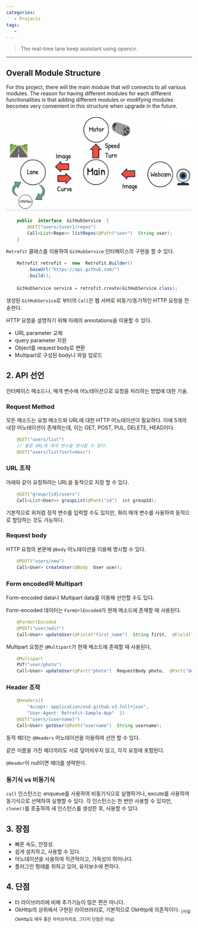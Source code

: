 ```yaml
---
categories: 
   - Projects
tags:
   - 
---
```

> The real-time lane keep assistant using opencv.


- - - 


## Overall Module Structure
For this project, there will the main module that will connects to all various modules. The reason for having different modules for each different functionalities is that adding different modules or modifying modules becomes very convenient in this structure when upgrade in the future.

![structure](./images/structure.png)


```java
    public  interface  GitHubService  {  
	    @GET("users/{user}/repos")  
	    Call<List<Repo>> listRepos(@Path("user")  String user);  
    }
```

```Retrofit``` 클래스를 이용하여 ```GitHubService``` 인터페이스의 구현을 할 수 있다.

```java
    Retrofit retrofit =  new  Retrofit.Builder()  
	    .baseUrl("https://api.github.com/")  
	    .build();
	    
	GitHubService service = retrofit.create(GitHubService.class);
```

생성된 ```GitHubService```로 부터의 ```Call```은 웹 서버로 비동기/동기적인 HTTP 요청을 전송한다.

HTTP 요청을 설명하기 위해 아래의 annotations을 이용할 수 있다.
+ URL parameter 교체
+ query parameter 지원
+ Object를 request body로 변환
+ Multipart로 구성된 body나 파일 업로드

## 2. API 선언
인터페이스 메소드나, 매개 변수에 어노테이션으로 요청을 처리하는 방법에 대한 기술.

### Request Method
모든 메소드는 요청 메소드와 URL에 대한 HTTP 어노테이션이 필요하다.
이에 5개의 내장 어노테이션이 존재하는데, 이는 GET, POST, PUL, DELETE, HEAD이다.

```java
    @GET("users/list")
    // 물론 URL에 매개 변수를 명시할 수 있다.
    @GET("users/list?sort=desc")
```

### URL 조작
아래와 같이 요청하려는 URL을 동적으로 지정 할 수 있다.

```java
    @GET("group/{id}/users")
    Call<List<User>> groupList(@Path("id")  int groupId);
```

기본적으로 위처럼 정적 변수를 입력할 수도 있지만, 쿼리 매개 변수를 사용하여 동적으로 할당하는 것도 가능하다. 

### Request body
HTTP 요청의 본문에 ```@body``` 어노테이션을 이용해 명시할 수 있다.

```java
    @POST("users/new")
    Call<User> createUser(@Body  User user);
```

### Form encoded와 Multipart
Form-encoded data나 Multipart data를 이용해 선언할 수도 있다.

Form-encoded 데이터는 ```FormUrlEncoded```가 현재 메소드에 존재할 때 사용된다.

```java
    @FormUrlEncoded
    @POST("user/edit")
    Call<User> updateUser(@Field("first_name")  String first,  @Field("last_name")  String  last);
```

Multipart 요청은 ```@Multipart```가 현재 메소드에 존재할 때 사용된다,

```java
    @Multipart 
    PUT("user/photo")  
    Call<User> updateUser(@Part("photo")  RequestBody photo,  @Part("description")  RequestBody description);
```

### Header 조작

```java
    @Headers({  
	    "Accept: application/vnd.github.v3.full+json",  
	    "User-Agent: Retrofit-Sample-App"  })  
	@GET("users/{username}")
	Call<User> getUser(@Path("username")  String username);
```
	
동적 헤더는 ```@Headers``` 어노테이션을 이용하여 선언 할 수 있다.

같은 이름을 가진 헤더끼리도 서로 덮어씌우지 않고, 각각 요청에 포함된다.

```@Header```이 null이면 헤더를 생략한다.



### 동기식 vs 비동기식

```call``` 인스턴스는 enqueue를 사용하여 비동기식으로 실행하거나, excute를 사용하여 동기식으로 선택하여 실행할 수 있다.
각 인스턴스는 한 번만 사용할 수 있지만, ```clone()```를 호출하여 새 인스턴스를 생성한 후, 사용할 수 있다.


## 3. 장점

* 빠른 속도, 안정성.
* 쉽게 설치하고, 사용할 수 있다.
* 어노테이션을 사용하여 직관적이고, 가독성이 뛰어나다.
* 플러그인 형태를 취하고 있어, 유지보수에 편하다.


## 4. 단점
* 타 라이브러리에 비해 추가기능이 많은 편은 아니다.
* OkHttp의 상위에서 구현된 라이브러리로, 기본적으로 OkHttp에 의존적이다. <sub>(사실 OkHttp도 매우 좋은 라이브러리로, 그다지 단점은 아님)</sub>

